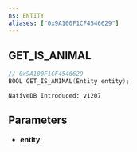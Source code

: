 ```yaml
---
ns: ENTITY
aliases: ["0x9A100F1CF4546629"]
---
```

## GET_IS_ANIMAL

```c
// 0x9A100F1CF4546629
BOOL GET_IS_ANIMAL(Entity entity);
```

```
NativeDB Introduced: v1207
```

## Parameters
* **entity**:
